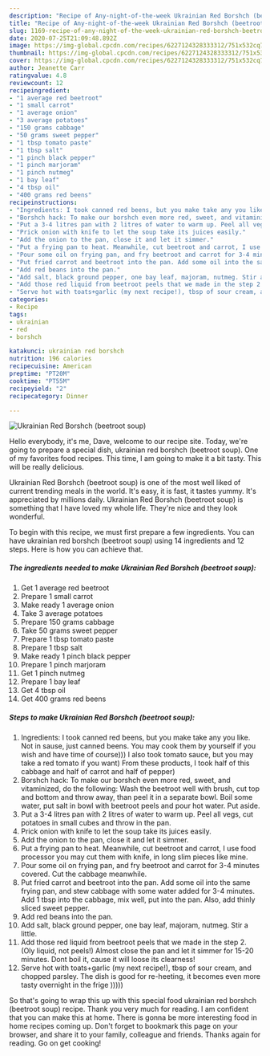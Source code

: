 ```yaml
---
description: "Recipe of Any-night-of-the-week Ukrainian Red Borshch (beetroot soup)"
title: "Recipe of Any-night-of-the-week Ukrainian Red Borshch (beetroot soup)"
slug: 1169-recipe-of-any-night-of-the-week-ukrainian-red-borshch-beetroot-soup
date: 2020-07-25T21:09:48.892Z
image: https://img-global.cpcdn.com/recipes/6227124328333312/751x532cq70/ukrainian-red-borshch-beetroot-soup-recipe-main-photo.jpg
thumbnail: https://img-global.cpcdn.com/recipes/6227124328333312/751x532cq70/ukrainian-red-borshch-beetroot-soup-recipe-main-photo.jpg
cover: https://img-global.cpcdn.com/recipes/6227124328333312/751x532cq70/ukrainian-red-borshch-beetroot-soup-recipe-main-photo.jpg
author: Jeanette Carr
ratingvalue: 4.8
reviewcount: 12
recipeingredient:
- "1 average red beetroot"
- "1 small carrot"
- "1 average onion"
- "3 average potatoes"
- "150 grams cabbage"
- "50 grams sweet pepper"
- "1 tbsp tomato paste"
- "1 tbsp salt"
- "1 pinch black pepper"
- "1 pinch marjoram"
- "1 pinch nutmeg"
- "1 bay leaf"
- "4 tbsp oil"
- "400 grams red beens"
recipeinstructions:
- "Ingredients: I took canned red beens, but you make take any you like. Not in sause, just canned beens. You may cook them by yourself if you wish and have time of course))) I also took tomato sauce, but you may take a red tomato if you want) From these products, I took half of this cabbage and half of carrot and half of pepper)"
- "Borshch hack: To make our borshch even more red, sweet, and vitaminized, do the following: Wash the beetroot well with brush, cut top and bottom and throw away, than peel it in a separate bowl. Boil some water, put salt in bowl with beetroot peels and pour hot water. Put aside."
- "Put a 3-4 litres pan with 2 litres of water to warm up. Peel all vegs, cut potatoes in small cubes and throw in the pan."
- "Prick onion with knife to let the soup take its juices easily."
- "Add the onion to the pan, close it and let it simmer."
- "Put a frying pan to heat. Meanwhile, cut beetroot and carrot, I use food processor you may cut them with knife, in long slim pieces like mine."
- "Pour some oil on frying pan, and fry beetroot and carrot for 3-4 minutes covered. Cut the cabbage meanwhile."
- "Put fried carrot and beetroot into the pan. Add some oil into the same frying pan, and stew cabbage with some water added for 3-4 minutes. Add 1 tbsp into the cabbage, mix well, put into the pan. Also, add thinly sliced sweet pepper."
- "Add red beans into the pan."
- "Add salt, black ground pepper, one bay leaf, majoram, nutmeg. Stir a little."
- "Add those red liquid from beetroot peels that we made in the step 2. (Oly liquid, not peels!) Almost close the pan and let it simmer for 15-20 minutes. Dont boil it, cause it will loose its clearness!"
- "Serve hot with toats+garlic (my next recipe!), tbsp of sour cream, and chopped parsley. The dish is good for re-heeting, it becomes even more tasty overnight in the frige )))))"
categories:
- Recipe
tags:
- ukrainian
- red
- borshch

katakunci: ukrainian red borshch 
nutrition: 196 calories
recipecuisine: American
preptime: "PT20M"
cooktime: "PT55M"
recipeyield: "2"
recipecategory: Dinner

---
```



![Ukrainian Red Borshch (beetroot soup)](https://img-global.cpcdn.com/recipes/6227124328333312/751x532cq70/ukrainian-red-borshch-beetroot-soup-recipe-main-photo.jpg)

Hello everybody, it's me, Dave, welcome to our recipe site. Today, we're going to prepare a special dish, ukrainian red borshch (beetroot soup). One of my favorites food recipes. This time, I am going to make it a bit tasty. This will be really delicious.

Ukrainian Red Borshch (beetroot soup) is one of the most well liked of current trending meals in the world. It's easy, it is fast, it tastes yummy. It's appreciated by millions daily. Ukrainian Red Borshch (beetroot soup) is something that I have loved my whole life. They're nice and they look wonderful.




To begin with this recipe, we must first prepare a few ingredients. You can have ukrainian red borshch (beetroot soup) using 14 ingredients and 12 steps. Here is how you can achieve that.

<!--inarticleads1-->

##### The ingredients needed to make Ukrainian Red Borshch (beetroot soup):

1. Get 1 average red beetroot
1. Prepare 1 small carrot
1. Make ready 1 average onion
1. Take 3 average potatoes
1. Prepare 150 grams cabbage
1. Take 50 grams sweet pepper
1. Prepare 1 tbsp tomato paste
1. Prepare 1 tbsp salt
1. Make ready 1 pinch black pepper
1. Prepare 1 pinch marjoram
1. Get 1 pinch nutmeg
1. Prepare 1 bay leaf
1. Get 4 tbsp oil
1. Get 400 grams red beens




<!--inarticleads2-->

##### Steps to make Ukrainian Red Borshch (beetroot soup):

1. Ingredients: I took canned red beens, but you make take any you like. Not in sause, just canned beens. You may cook them by yourself if you wish and have time of course))) I also took tomato sauce, but you may take a red tomato if you want) From these products, I took half of this cabbage and half of carrot and half of pepper)
1. Borshch hack: To make our borshch even more red, sweet, and vitaminized, do the following: Wash the beetroot well with brush, cut top and bottom and throw away, than peel it in a separate bowl. Boil some water, put salt in bowl with beetroot peels and pour hot water. Put aside.
1. Put a 3-4 litres pan with 2 litres of water to warm up. Peel all vegs, cut potatoes in small cubes and throw in the pan.
1. Prick onion with knife to let the soup take its juices easily.
1. Add the onion to the pan, close it and let it simmer.
1. Put a frying pan to heat. Meanwhile, cut beetroot and carrot, I use food processor you may cut them with knife, in long slim pieces like mine.
1. Pour some oil on frying pan, and fry beetroot and carrot for 3-4 minutes covered. Cut the cabbage meanwhile.
1. Put fried carrot and beetroot into the pan. Add some oil into the same frying pan, and stew cabbage with some water added for 3-4 minutes. Add 1 tbsp into the cabbage, mix well, put into the pan. Also, add thinly sliced sweet pepper.
1. Add red beans into the pan.
1. Add salt, black ground pepper, one bay leaf, majoram, nutmeg. Stir a little.
1. Add those red liquid from beetroot peels that we made in the step 2. (Oly liquid, not peels!) Almost close the pan and let it simmer for 15-20 minutes. Dont boil it, cause it will loose its clearness!
1. Serve hot with toats+garlic (my next recipe!), tbsp of sour cream, and chopped parsley. The dish is good for re-heeting, it becomes even more tasty overnight in the frige )))))




So that's going to wrap this up with this special food ukrainian red borshch (beetroot soup) recipe. Thank you very much for reading. I am confident that you can make this at home. There is gonna be more interesting food in home recipes coming up. Don't forget to bookmark this page on your browser, and share it to your family, colleague and friends. Thanks again for reading. Go on get cooking!
